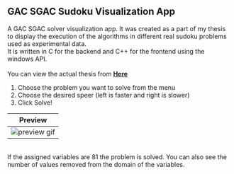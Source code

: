 ## GAC SGAC Sudoku Visualization App
A GAC SGAC solver visualization app. 
It was created as a part of my thesis to display the execution of the algorithms in different real sudoku problems used as experimental data. 
<br/>
It is written in C for the backend and C++ for the frontend using the windows API.
<br/><br/>
You can view the actual thesis from [**Here**](https://dspace.uowm.gr/xmlui/handle/123456789/3158) 
<br/>
<ol>
<li>Choose the problem you want to solve from the menu </li> 
<li>Choose the desired speer (left is faster and right is slower)</li> 
<li> Click Solve! </li> 
</ol>
  <table align="center">
      <thead>
          <tr>
              <th align="center">Preview</th>
          </tr>
      </thead>
      <tbody>
          <tr>
              <td align="center"><img src="https://media0.giphy.com/media/v1.Y2lkPTc5MGI3NjExNWo0cjhvbXJuaWN3Z21ld3E5OWxmN3ZtbzNlY3RveHA1a3E4YzEyeCZlcD12MV9pbnRlcm5hbF9naWZfYnlfaWQmY3Q9Zw/BuZEk3wDUEJSHT0hxG/giphy.gif" alt="preview gif"/></td>
          </tr>
      </tbody>
  </table>
<br/>
If the assigned variables are 81 the problem is solved. You can also see the number of values removed from the domain of the variables.   

